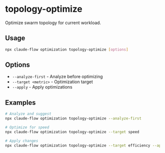 # topology-optimize

Optimize swarm topology for current workload.

## Usage
```bash
npx claude-flow optimization topology-optimize [options]
```

## Options
- `--analyze-first` - Analyze before optimizing
- `--target <metric>` - Optimization target
- `--apply` - Apply optimizations

## Examples
```bash
# Analyze and suggest
npx claude-flow optimization topology-optimize --analyze-first

# Optimize for speed
npx claude-flow optimization topology-optimize --target speed

# Apply changes
npx claude-flow optimization topology-optimize --target efficiency --apply
```
